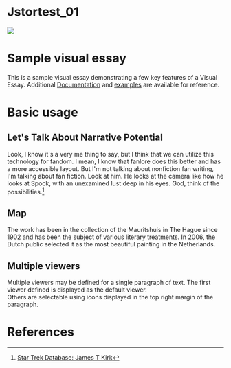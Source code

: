 # Jstortest_01
<a href="https://juncture-digital.org"><img src="https://juncture-digital.org/images/ve-button.png"></a>

<param ve-config 
       title="Chap's Talkin' 'bout Star Trek Again"
       author="Chap"
       banner="https://cdn.shopify.com/s/files/1/0018/7337/9427/collections/StarTrek_collection_banner_1920x300-General_ce52d0c7-f0fc-4856-bcc5-7d22aa5b268c_1400x.jpg" 
       layout="vertical">

<!-- Entities discussed throughout the essay are typically defined before the essay text and
     are thus available in all text.  Entity identifiers (QIDs) can be found in either
     Wikipedia or Wikidata (https://www.wikidata.org)> -->
<param ve-entity eid="Q185372"> <!-- Girl with a Pearl Earring painting -->
<param ve-entity eid="Q41264"> <!-- Johannes Vermeer -->
<param ve-entity eid="Q221092"> <!-- Mauritshuis -->
<param ve-entity eid="Q36600"> <!-- The Hague -->

# Sample visual essay

This is a sample visual essay demonstrating a few key features of a Visual Essay. Additional [Documentation](https://github.com/JSTOR-Labs/juncture/wiki) and [examples](https://jstor-labs.github.io/juncture-examples) are available for reference.
<param ve-image 
       manifest="https://iiif.juncture-digital.org/manifest/6dd738aed85597cac540ad31dd5818e86ef7f2918c7b43a9eb3123d5538e6e4c">

# Basic usage

## Let's Talk About Narrative Potential

Look, I know it's a very me thing to say, but I think that we can utilize this technology for fandom. I mean, I know that fanlore does this better and has a more accessible layout. But I'm not talking about nonfiction fan writing, I'm talking about fan fiction. Look at him. He looks at the camera like how he looks at Spock, with an unexamined lust deep in his eyes. God, think of the possibilities.[^1]
<param ve-image 
       label="Captain Kirk" 
       description="an image of William Shatner as Captain Kirk" 
       license="CBS" 
       url="https://www.startrek.com/sites/default/files/styles/content_full/public/images/2019-07/89abe98de6071178edb1b28901a8f459.jpg">

## Map

The work has been in the collection of the Mauritshuis in The Hague since 1902 and has been the subject of various 
literary treatments. In 2006, the Dutch public selected it as the most beautiful painting in the Netherlands.
<param ve-map center="Q36600" zoom="11" prefer-geojson>

## Multiple viewers

Multiple viewers may be defined for a single paragraph of text.  The first viewer defined is displayed as the default viewer.  
Others are selectable using icons displayed in the top right margin of the paragraph.
<param ve-image 
       manifest="https://iiif.juncture-digital.org/manifest/6dd738aed85597cac540ad31dd5818e86ef7f2918c7b43a9eb3123d5538e6e4c">
<param ve-map center="Q36600" zoom="11">

# References

[^1]: [Star Trek Database: James T Kirk](https://www.startrek.com/database_article/james-t-kirk)
